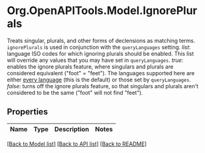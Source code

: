 # Org.OpenAPITools.Model.IgnorePlurals
Treats singular, plurals, and other forms of declensions as matching terms. `ignorePlurals` is used in conjunction with the `queryLanguages` setting. _list_: language ISO codes for which ignoring plurals should be enabled. This list will override any values that you may have set in `queryLanguages`. _true_: enables the ignore plurals feature, where singulars and plurals are considered equivalent (\"foot\" = \"feet\"). The languages supported here are either [every language](https://www.algolia.com/doc/guides/managing-results/optimize-search-results/handling-natural-languages-nlp/in-depth/supported-languages/) (this is the default) or those set by `queryLanguages`. _false_: turns off the ignore plurals feature, so that singulars and plurals aren't considered to be the same (\"foot\" will not find \"feet\"). 

## Properties

Name | Type | Description | Notes
------------ | ------------- | ------------- | -------------

[[Back to Model list]](../README.md#documentation-for-models) [[Back to API list]](../README.md#documentation-for-api-endpoints) [[Back to README]](../README.md)

